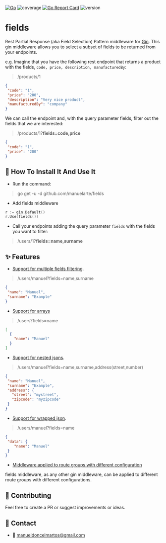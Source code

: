 [![Go](https://github.com/manuelarte/fields/actions/workflows/go.yml/badge.svg)](https://github.com/manuelarte/fields/actions/workflows/go.yml)
![coverage](https://raw.githubusercontent.com/manuelarte/fields/badges/.badges/main/coverage.svg)
[![Go Report Card](https://goreportcard.com/badge/github.com/manuelarte/fields)](https://goreportcard.com/report/github.com/manuelarte/fields)
![version](https://img.shields.io/github/v/release/manuelarte/fields)
# fields
Rest Partial Response (aka Field Selection) Pattern middleware for [Gin](https://gin-gonic.com/). This gin middleware allows you to select a subset of fields to be returned from your endpoints.

e.g. Imagine that you have the following rest endpoint that returns a product with the fields, `code, price, description, manufacturedBy`:
> /products/1
```json
{
 "code": "1",
 "price": "200",
 "description": "Very nice product",
 "manufacturedBy": "company"
}
```
We can call the endpoint and, with the query parameter fields, filter out the fields that we are interested:
> /products/1?**fields=code,price**
```json
{
 "code": "1",
 "price": "200"
}
```

## 📝 How To Install It And Use It

- Run the command:

> go get -u -d github.com/manuelarte/fields

- Add fields middleware
```go
r := gin.Default()
r.Use(fields())
```

- Call your endpoints adding the query parameter `fields` with the fields you want to filter:

> /users/1?**fields=name,surname**


## ✨ Features

- [Support for multiple fields filtering](./examples/simple). 

> /users/manuel?fields=name,surname
```json
{
 "name": "Manuel",
 "surname": "Example"
}
```

- [Support for arrays](./examples/simple-array)

> /users?fields=name
```json
[
  {
    "name": "Manuel"
  }
]
```

- [Support for nested jsons](./examples/nested).

> /users/manuel?fields=name,surname,address(street,number)
```json
{
 "name": "Manuel",
 "surname": "Example",
 "address": {
   "street": "mystreet",
   "zipcode": "myzipcode"
 }
}
```

- [Support for wrapped json](./examples/wrapped). 
> /users/manuel?fields=name
```json
{
 "data": {
    "name": "Manuel"
 }
}
```

- [Middleware applied to route groups with different configuration](./example/routeGroups)

fields middleware, as any other gin middleware, can be applied to different route groups with different configurations.

## 🤝 Contributing

Feel free to create a PR or suggest improvements or ideas.

## 🔗 Contact

- 📧 manueldoncelmartos@gmail.com
